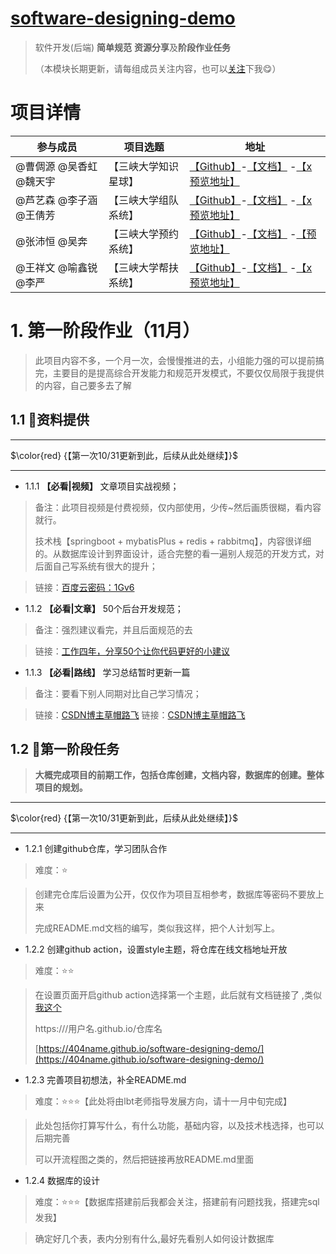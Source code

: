 # [software-designing-demo](https://github.com/404name/software-designing-demo)
> 软件开发(后端) **简单规范** **资源分享**及**阶段作业任务**
> 
> （本模块长期更新，请每组成员关注内容，也可以[关注](github.com/404name)下我😋）

# 项目详情

|  参与成员 | 项目选题 |  地址 |
| - | - | -  | 
|@曹倜源 @吴香虹 @魏天宇 |【三峡大学知识星球】|[【Github】](https://github.com/WTY2002/CTGU-TeamWork)-[【文档】](https://wty2002.github.io/CTGU-TeamWork/)  -[【x预览地址】](https://github.com/WTY2002/CTGU-TeamWork) | 
|@芦艺森 @李子涵 @王倩芳 |【三峡大学组队系统】|[【Github】]( https://github.com/lysijj/Team )-[【文档】](https://lysijj.github.io/Team/)  -[【x预览地址】](https://github.com/WTY2002/CTGU-TeamWork) | 
|@张沛恒 @吴奔  |【三峡大学预约系统】| [【Github】](https://github.com/wuwuwu223/ctgu_bgtyyxt_frontend)-[【文档】](https://wuwuwu223.github.io/ctgu_bgtyyxt_frontend/)  -[【预览地址】](http://43.248.186.109:9999)  | 
|@王祥文 @喻鑫锐 @李严 |【三峡大学帮扶系统】| [【Github】](https://github.com/yxr2333/springboot-repo1)-[【文档】](https://yxr2333.github.io/springboot-repo1/)  -[【x预览地址】](https://github.com/WTY2002/CTGU-TeamWork)  | 

# 1. 第一阶段作业（11月）


> 此项目内容不多，一个月一次，会慢慢推进的去，小组能力强的可以提前搞完，主要目的是提高综合开发能力和规范开发模式，不要仅仅局限于我提供的内容，自己要多去了解

## 1.1 📘资料提供

***
$\color{red} {【第一次10/31更新到此，后续从此处继续】}$
*** 

- 1.1.1 **【必看|视频】** 文章项目实战视频；

> 备注：此项目视频是付费视频，仅内部使用，少传~然后画质很糊，看内容就行。
>
>技术栈【springboot + mybatisPlus + redis + rabbitmq】，内容很详细的。从数据库设计到界面设计，适合完整的看一遍别人规范的开发方式，对后面自己写系统有很大的提升；

> 链接：[百度云密码：1Gv6](https://pan.baidu.com/s/1QE_DYTyhaekYD1XoOWTWHw)

- 1.1.2 **【必看|文章】** 50个后台开发规范；

> 备注：强烈建议看完，并且后面规范的去

> 链接：[工作四年，分享50个让你代码更好的小建议](https://mp.weixin.qq.com/s/VgfMJRjCOwmmwDnvotsHeQ)

- 1.1.3 **【必看|路线】** 学习总结暂时更新一篇

> 备注：要看下别人同期对比自己学习情况；

> 链接：[CSDN博主草帽路飞](https://blog.csdn.net/weixin_43591980/article/details/118879857)
> 链接：[CSDN博主草帽路飞](https://blog.csdn.net/weixin_43591980/category_10618938.html)



## 1.2 📑第一阶段任务


> **大概完成项目的前期工作，包括仓库创建，文档内容，数据库的创建。整体项目的规划。**


***
$\color{red} {【第一次10/31更新到此，后续从此处继续】}$
*** 

- 1.2.1 创建github仓库，学习团队合作 

> 难度：⭐

> 创建完仓库后设置为公开，仅仅作为项目互相参考，数据库等密码不要放上来
> 
> 完成README.md文档的编写，类似我这样，把个人计划写上。

- 1.2.2 创建github action，设置style主题，将仓库在线文档地址开放

> 难度：⭐⭐

> 在设置页面开启github action选择第一个主题，此后就有文档链接了 ,类似[我这个](https://404name.github.io/software-designing-demo/)
> 
> https:///用户名.github.io/仓库名
> 
> [https://404name.github.io/software-designing-demo/](https://404name.github.io/software-designing-demo/)

- 1.2.3 完善项目初想法，补全README.md

> 难度：⭐⭐⭐【此处将由lbt老师指导发展方向，请十一月中旬完成】

> 此处包括你打算写什么，有什么功能，基础内容，以及技术栈选择，也可以后期完善
> 
> 可以开流程图之类的，然后把链接再放README.md里面

- 1.2.4 数据库的设计

> 难度：⭐⭐⭐【数据库搭建前后我都会关注，搭建前有问题找我，搭建完sql发我】

> 确定好几个表，表内分别有什么,最好先看别人如何设计数据库
> 

